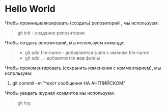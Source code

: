 # Hello World
Чтобы проинициализировать (создать) репозиторий , мы используем: 
> git init -  создание репозитория

Чтобы создать репозиторий, мы используем команду:
>+ git add file-name - добавляется файл с именем file-name
>+ git add . - добавляются **все** файлы

Чтобы прокоментировать (сохранить изменения с комментарием), мы используем:
1. git commit -m "текст сообщения НА АНГЛИЙСКОМ" 

Чтобы увидеть журнал коммитов мы используем: 
>git log